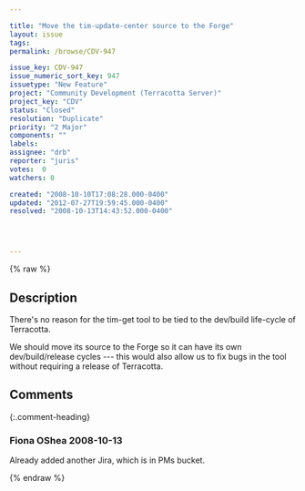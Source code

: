 ```yaml
---

title: "Move the tim-update-center source to the Forge"
layout: issue
tags: 
permalink: /browse/CDV-947

issue_key: CDV-947
issue_numeric_sort_key: 947
issuetype: "New Feature"
project: "Community Development (Terracotta Server)"
project_key: "CDV"
status: "Closed"
resolution: "Duplicate"
priority: "2 Major"
components: ""
labels: 
assignee: "drb"
reporter: "juris"
votes:  0
watchers: 0

created: "2008-10-10T17:08:28.000-0400"
updated: "2012-07-27T19:59:45.000-0400"
resolved: "2008-10-13T14:43:52.000-0400"




---
```


{% raw %}

## Description

<div markdown="1" class="description">

There's no reason for the tim-get tool to be tied to the dev/build life-cycle of Terracotta.

We should move its source to the Forge so it can have its own dev/build/release cycles --- this would also allow us to fix bugs in the tool without requiring a release of Terracotta.

</div>

## Comments


{:.comment-heading}
### **Fiona OShea** <span class="date">2008-10-13</span>

<div markdown="1" class="comment">

Already added another Jira, which is in PMs bucket.

</div>



{% endraw %}
